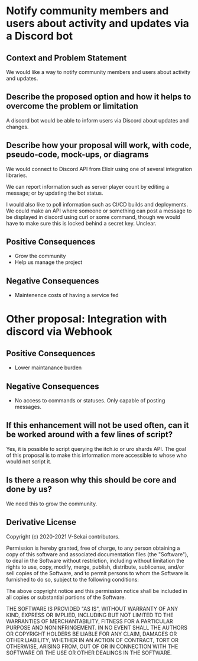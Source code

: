# Notify community members and users about activity and updates via a Discord bot

## Context and Problem Statement

We would like a way to notify community members and users about activity and updates.

## Describe the proposed option and how it helps to overcome the problem or limitation

A discord bot would be able to inform users via Discord about updates and changes.

## Describe how your proposal will work, with code, pseudo-code, mock-ups, or diagrams

We would connect to Discord API from Elixir using one of several integration libraries.

We can report information such as server player count by editing a message; or by updating the bot status.

I would also like to poll information such as CI/CD builds and deployments. We could make an API where someone or something can post a message to be displayed in discord using curl or some command, though we would have to make sure this is locked behind a secret key. Unclear.

## Positive Consequences <!-- optional -->

- Grow the community
- Help us manage the project

## Negative Consequences <!-- optional -->

- Maintenence costs of having a service fed

# Other proposal: Integration with discord via Webhook

## Positive Consequences

- Lower maintanance burden

## Negative Consequences

- No access to commands or statuses. Only capable of posting messages.

## If this enhancement will not be used often, can it be worked around with a few lines of script?

Yes, it is possible to script querying the itch.io or uro shards API. The goal of this proposal is to make this information more accessible to whose who would not script it.

## Is there a reason why this should be core and done by us?

We need this to grow the community.

## Derivative License

Copyright (c) 2020-2021 V-Sekai contributors.

Permission is hereby granted, free of charge, to any person obtaining a copy
of this software and associated documentation files (the "Software"), to deal
in the Software without restriction, including without limitation the rights
to use, copy, modify, merge, publish, distribute, sublicense, and/or sell
copies of the Software, and to permit persons to whom the Software is
furnished to do so, subject to the following conditions:

The above copyright notice and this permission notice shall be included in all
copies or substantial portions of the Software.

THE SOFTWARE IS PROVIDED "AS IS", WITHOUT WARRANTY OF ANY KIND, EXPRESS OR
IMPLIED, INCLUDING BUT NOT LIMITED TO THE WARRANTIES OF MERCHANTABILITY,
FITNESS FOR A PARTICULAR PURPOSE AND NONINFRINGEMENT. IN NO EVENT SHALL THE
AUTHORS OR COPYRIGHT HOLDERS BE LIABLE FOR ANY CLAIM, DAMAGES OR OTHER
LIABILITY, WHETHER IN AN ACTION OF CONTRACT, TORT OR OTHERWISE, ARISING FROM,
OUT OF OR IN CONNECTION WITH THE SOFTWARE OR THE USE OR OTHER DEALINGS IN THE
SOFTWARE.
